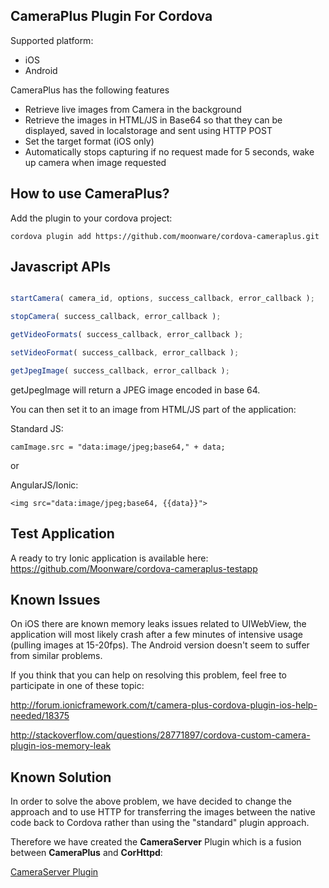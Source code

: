 ## CameraPlus Plugin For Cordova ##

Supported platform:
* iOS
* Android

CameraPlus has the following features
* Retrieve live images from Camera in the background
* Retrieve the images in HTML/JS in Base64 so that they can be displayed, saved in localstorage and sent using HTTP POST
* Set the target format (iOS only)
* Automatically stops capturing if no request made for 5 seconds, wake up camera when image requested


## How to use CameraPlus? ##

Add the plugin to your cordova project:

    cordova plugin add https://github.com/moonware/cordova-cameraplus.git

## Javascript APIs ##

```javascript

startCamera( camera_id, options, success_callback, error_callback );

stopCamera( success_callback, error_callback );

getVideoFormats( success_callback, error_callback );

setVideoFormat( success_callback, error_callback );

getJpegImage( success_callback, error_callback );
```


getJpegImage will return a JPEG image encoded in base 64.

You can then set it to an image from HTML/JS part of the application:

Standard JS:

```camImage.src = "data:image/jpeg;base64," + data;```

or

AngularJS/Ionic:

```<img src="data:image/jpeg;base64, {{data}}">```

## Test Application ##

A ready to try Ionic application is available here:
https://github.com/Moonware/cordova-cameraplus-testapp

## Known Issues ##

On iOS there are known memory leaks issues related to UIWebView, the application will most likely crash after a few minutes of intensive usage (pulling images at 15-20fps). The Android version doesn't seem to suffer from similar problems.

If you think that you can help on resolving this problem, feel free to participate in one of these topic:

http://forum.ionicframework.com/t/camera-plus-cordova-plugin-ios-help-needed/18375

http://stackoverflow.com/questions/28771897/cordova-custom-camera-plugin-ios-memory-leak

## Known Solution ##

In order to solve the above problem, we have decided to change the approach and to use HTTP for transferring the images between the native code back to Cordova rather than using the "standard" plugin approach. 

Therefore we have created the <strong>CameraServer</strong> Plugin which is a fusion between <strong>CameraPlus</strong> and <strong>CorHttpd</strong>:

[CameraServer Plugin](https://github.com/Moonware/cordova-cameraserver/)


